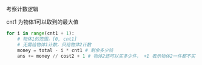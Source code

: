 考察计数逻辑

cnt1 为物体1可以取到的最大值
```python
for i in range(cnt1 + 1):
    # 物体1的范围，[0, cnt1]
    # 无需给物体1计数，只给物体2计数
    money = total - i * cnt1 # 剩余多少钱
    ans += money // cost2 + 1 # 物体2还可以买多少件， +1 表示物体2一件都不买
```